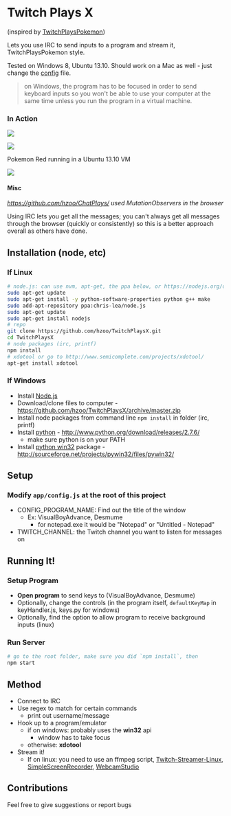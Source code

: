 # Twitch Plays X

(inspired by [TwitchPlaysPokemon])

Lets you use IRC to send inputs to a program and stream it, TwitchPlaysPokemon style.

Tested on Windows 8, Ubuntu 13.10. Should work on a Mac as well - just change the [config](/app/config.js) file.

> on Windows, the program has to be focused in order to send keyboard inputs so you won't be able to use your computer at the same time unless you run the program in a virtual machine.

### In Action
![](http://zippy.gfycat.com/ActiveLankyHorsemouse.gif)

![](http://zippy.gfycat.com/PoorDirectHuemul.gif)

Pokemon Red running in a Ubuntu 13.10 VM

![](http://i.imgur.com/aLSO6MK.gif)

#### Misc
*https://github.com/hzoo/ChatPlays/ used MutationObservers in the browser*

Using IRC lets you get all the messages; you can't always get all messages through the browser (quickly or consistently) so this is a better approach overall as others have done.

Installation (node, etc)
--------------
### If Linux
```sh
# node.js: can use nvm, apt-get, the ppa below, or https://nodejs.org/download/
sudo apt-get update
sudo apt-get install -y python-software-properties python g++ make
sudo add-apt-repository ppa:chris-lea/node.js
sudo apt-get update
sudo apt-get install nodejs
# repo
git clone https://github.com/hzoo/TwitchPlaysX.git
cd TwitchPlaysX
# node packages (irc, printf)
npm install
# xdotool or go to http://www.semicomplete.com/projects/xdotool/
apt-get install xdotool
```

### If Windows
- Install [Node.js]
- Download/clone files to computer - https://github.com/hzoo/TwitchPlaysX/archive/master.zip
- Install node packages from command line `npm install` in folder (irc, printf)
- Install [python] - http://www.python.org/download/releases/2.7.6/
    - make sure python is on your PATH
- Install [python win32] package - http://sourceforge.net/projects/pywin32/files/pywin32/

Setup
--------------

### Modify `app/config.js` at the root of this project
- CONFIG_PROGRAM_NAME: Find out the title of the window
    - Ex: VisualBoyAdvance, Desmume
      - for notepad.exe it would be "Notepad" or "Untitled - Notepad"
- TWITCH_CHANNEL: the Twitch channel you want to listen for messages on

## Running It!

### Setup Program
- **Open program** to send keys to (VisualBoyAdvance, Desmume)
- Optionally, change the controls (in the program itself, `defaultKeyMap` in keyHandler.js, keys.py for windows)
- Optionally, find the option to allow program to receive background inputs (linux)

### Run Server
```sh
# go to the root folder, make sure you did `npm install`, then
npm start
```

## Method
- Connect to IRC
- Use regex to match for certain commands
  - print out username/message
- Hook up to a program/emulator
    - if on windows: probably uses the **win32** api
        - window has to take focus
    - otherwise: **xdotool**
- Stream it!
    - If on linux: you need to use an ffmpeg script, [Twitch-Streamer-Linux](https://github.com/wargio/Twitch-Streamer-Linux), [SimpleScreenRecorder](http://www.maartenbaert.be/simplescreenrecorder/), [WebcamStudio](http://www.ws4gl.org/)

## Contributions
Feel free to give suggestions or report bugs

[node.js]:http://nodejs.org
[python win32]:http://starship.python.net/~skippy/win32/Downloads.html
[python]:http://www.python.org/
[TwitchPlaysPokemon]:http://twitch.tv/TwitchPlaysPokemon
